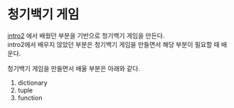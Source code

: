# 청기백기 게임
[intro2](https://github.com/devfuner/intro2) 에서 배웠던 부분을 기반으로 
청기백기 게임을 만든다.  
intro2에서 배우지 않았던 부분은 청기백기 게임을 만들면서 해당 부분이 
필요할 때 배운다.  

청기백기 게임을 만들면서 배울 부분은 아래와 같다.
1. dictionary
2. tuple
3. function
